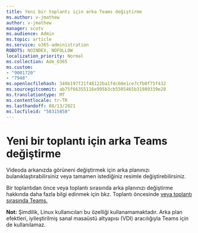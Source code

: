 ```yaml
---
title: Yeni bir toplantı için arka Teams değiştirme
ms.author: v-jmathew
author: v-jmathew
manager: scotv
ms.audience: Admin
ms.topic: article
ms.service: o365-administration
ROBOTS: NOINDEX, NOFOLLOW
localization_priority: Normal
ms.collection: Adm_O365
ms.custom:
- "9001720"
- "7948"
ms.openlocfilehash: 340b197f21f48122ba1fdc60e1ce7cfb0f75f432
ms.sourcegitcommit: ab75f66355116e995b3cb5505465b31989339e28
ms.translationtype: MT
ms.contentlocale: tr-TR
ms.lasthandoff: 08/13/2021
ms.locfileid: "58315858"
---
```

# <a name="change-your-background-for-a-teams-meeting"></a>Yeni bir toplantı için arka Teams değiştirme

Videoda arkanızda görüneni değiştirmek için arka planınızı bulanıklaştırabilirsiniz veya tamamen istediğiniz resimle değiştirebilirsiniz.

Bir toplantıdan önce veya toplantı sırasında arka planınızı değiştirme hakkında daha fazla bilgi edinmek için bkz. Toplantı öncesinde [veya toplantı sırasında Teams.](https://support.microsoft.com/office/change-your-background-for-a-teams-meeting-f77a2381-443a-499d-825e-509a140f4780)

**Not:** Şimdilik, Linux kullanıcıları bu özelliği kullanamamaktadır. Arka plan efektleri, iyileştirilmiş sanal masaüstü altyapısı (VDI) aracılığıyla Teams için de kullanılamaz.
